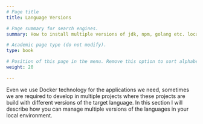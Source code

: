 ```yaml
---
# Page title
title: Language Versions

# Page summary for search engines.
summary: How to install multiple versions of jdk, npm, golang etc. locally?

# Academic page type (do not modify).
type: book

# Position of this page in the menu. Remove this option to sort alphabetically.
weight: 20

---
```


Even we use Docker technology for the applications we need, sometimes we are required to develop in multiple projects where
these projects are build with different versions of the target language. In this section I will describe how you can 
manage multiple versions of the languages in your local environment.